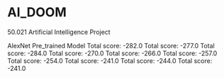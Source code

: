 # AI_DOOM
50.021 Artificial Intelligence Project

AlexNet Pre_trained Model
Total score:  -282.0
Total score:  -277.0
Total score:  -284.0
Total score:  -270.0
Total score:  -266.0
Total score:  -257.0
Total score:  -254.0
Total score:  -241.0
Total score:  -244.0
Total score:  -241.0
